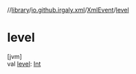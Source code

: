 //[library](../../../index.md)/[io.github.irgaly.xml](../index.md)/[XmlEvent](index.md)/[level](level.md)

# level

[jvm]\
val [level](level.md): [Int](https://kotlinlang.org/api/latest/jvm/stdlib/kotlin/-int/index.html)

